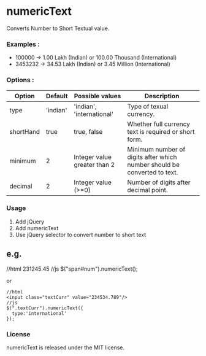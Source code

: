 # numericText
Converts Number to Short Textual value.

<h3>Examples :</h3>
<ul>
<li>100000  -> 1.00 Lakh (Indian) or 100.00 Thousand (International)</li>
<li>3453232 -> 34.53 Lakh (Indian) or 3.45 Million (International)</li>
</ul>

<h3>Options :</h3>
<table>
		<thead>
			<tr>
				<th>Option</th>
				<th>Default</th>
				<th>Possible values</th>
				<th>Description</th>
			</tr>
		</thead>
		<tbody>
			<tr>
				<td>type</td>
				<td>'indian'</td>
				<td>'indian', 'international'</td>
				<td>Type of texual currency.</td>
			</tr>
			<tr>
				<td>shortHand</td>
				<td>true</td>
				<td>true, false</td>
				<td>Whether full currency text is required or short form.</td>
			</tr>
			<tr>
				<td>minimum</td>
				<td>2</td>
				<td>Integer value greater than 2</td>
				<td>Minimum number of digits after which number should be converted to text.</td>
			</tr>
			<tr>
				<td>decimal</td>
				<td>2</td>
				<td>Integer value (>=0)</td>
				<td>Number of digits after decimal point.</td>
			</tr>
		</tbody>
	</table>
  
<h3>Usage</h3>
<ol>
<li>Add jQuery</li>
<li>Add numericText</li>
<li>Use jQuery selector to convert number to short text</li>
</ol>

<h2>e.g.</h2>
    //html
    <span id="num">231245.45</span>
    //js
    $("span#num").numericText();

or
    
    //html
    <input class="textCurr" value="234534.789"/>
    //js
    $(".textCurr").numericText({
      type:'international'
    });


<h3>License</h3>

numericText is released under the MIT license.
